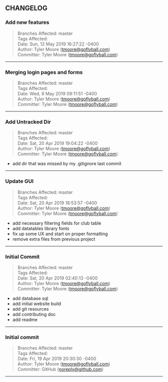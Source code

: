 ## CHANGELOG



### Add new features

> Branches Affected: master  
> Tags Affected:   
> Date: Sun, 12 May 2019 16:27:22 -0400  
> Author: Tyler Moore (tmoore@goflyball.com)  
> Committer: Tyler Moore (tmoore@goflyball.com)  



---


### Merging login pages and forms

> Branches Affected: master  
> Tags Affected:   
> Date: Wed, 8 May 2019 09:11:51 -0400  
> Author: Tyler Moore (tmoore@goflyball.com)  
> Committer: Tyler Moore (tmoore@goflyball.com)  



---


### Add Untracked Dir

> Branches Affected: master  
> Tags Affected:   
> Date: Sat, 20 Apr 2019 19:04:22 -0400  
> Author: Tyler Moore (tmoore@goflyball.com)  
> Committer: Tyler Moore (tmoore@goflyball.com)  

- add dir that was missed by my .gitignore last commit


---


### Update GUI

> Branches Affected: master  
> Tags Affected:   
> Date: Sat, 20 Apr 2019 18:53:57 -0400  
> Author: Tyler Moore (tmoore@goflyball.com)  
> Committer: Tyler Moore (tmoore@goflyball.com)  

- add necessary filtering fields for club table
- add datatables library fonts
- fix up some UX and start on proper formatting
- remove extra files from previous project


---


### Initial Commit

> Branches Affected: master  
> Tags Affected:   
> Date: Sat, 20 Apr 2019 02:40:13 -0400  
> Author: Tyler Moore (tmoore@goflyball.com)  
> Committer: Tyler Moore (tmoore@goflyball.com)  

- add database sql
- add initial website build
- add git resources
- add contributing doc
- add readme


---


### Initial commit

> Branches Affected: master  
> Tags Affected:   
> Date: Fri, 19 Apr 2019 20:30:30 -0400  
> Author: Tyler Moore (tmoore@goflyball.com)  
> Committer: GitHub (noreply@github.com)  



---


